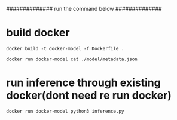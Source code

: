############## run the command below ##############

# build docker

    docker build -t docker-model -f Dockerfile .  

    docker run docker-model cat ./model/metadata.json   

# run inference through existing docker(dont need re run docker)

    docker run docker-model python3 inference.py